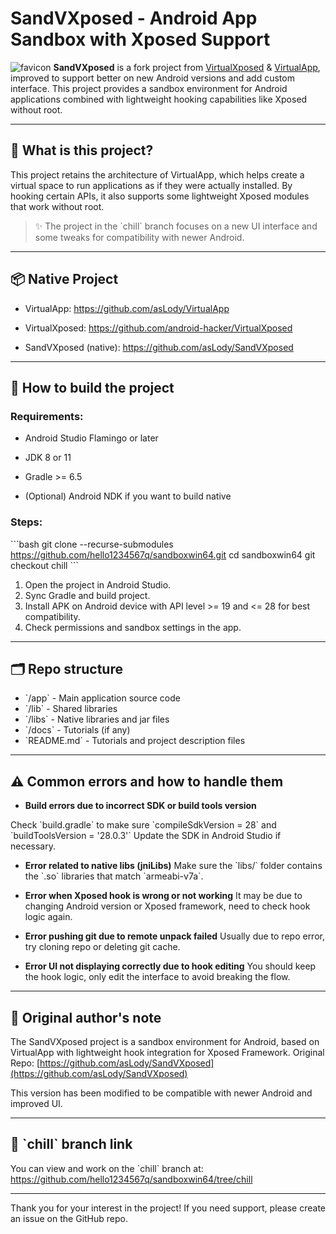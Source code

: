 # SandVXposed - Android App Sandbox with Xposed Support
![favicon](https://sandboxwin.run.place/icon.png)
**SandVXposed** is a fork project from [VirtualXposed](https://github.com/android-hacker/VirtualXposed) & [VirtualApp](https://github.com/asLody/VirtualApp), improved to support better on new Android versions and add custom interface. This project provides a sandbox environment for Android applications combined with lightweight hooking capabilities like Xposed without root.

---

## 🧪 What is this project?

This project retains the architecture of VirtualApp, which helps create a virtual space to run applications as if they were actually installed. By hooking certain APIs, it also supports some lightweight Xposed modules that work without root.

> ✨ The project in the \`chill\` branch focuses on a new UI interface and some tweaks for compatibility with newer Android.

---

## 📦 Native Project

- VirtualApp: https://github.com/asLody/VirtualApp

- VirtualXposed: https://github.com/android-hacker/VirtualXposed

- SandVXposed (native): https://github.com/asLody/SandVXposed

---

## 🚀 How to build the project

### Requirements:

- Android Studio Flamingo or later

- JDK 8 or 11

- Gradle >= 6.5

- (Optional) Android NDK if you want to build native

### Steps:

\`\`\`bash
git clone --recurse-submodules https://github.com/hello1234567q/sandboxwin64.git
cd sandboxwin64
git checkout chill
\`\`\`

1. Open the project in Android Studio.
2. Sync Gradle and build project.
3. Install APK on Android device with API level >= 19 and <= 28 for best compatibility.
4. Check permissions and sandbox settings in the app.

---

## 🗂 Repo structure

- \`/app\` - Main application source code
- \`/lib\` - Shared libraries
- \`/libs\` - Native libraries and jar files
- \`/docs\` - Tutorials (if any)
- \`README.md\` - Tutorials and project description files

---

## ⚠️ Common errors and how to handle them

- **Build errors due to incorrect SDK or build tools version**

Check \`build.gradle\` to make sure \`compileSdkVersion = 28\` and \`buildToolsVersion = '28.0.3'\`
Update the SDK in Android Studio if necessary.

- **Error related to native libs (jniLibs)**
Make sure the \`libs/\` folder contains the \`.so\` libraries that match \`armeabi-v7a\`.

- **Error when Xposed hook is wrong or not working**
It may be due to changing Android version or Xposed framework, need to check hook logic again.

- **Error pushing git due to remote unpack failed**
Usually due to repo error, try cloning repo or deleting git cache.

- **Error UI not displaying correctly due to hook editing**
You should keep the hook logic, only edit the interface to avoid breaking the flow.

---

## 📝 Original author's note

The SandVXposed project is a sandbox environment for Android, based on VirtualApp with lightweight hook integration for Xposed Framework.
Original Repo: [https://github.com/asLody/SandVXposed](https://github.com/asLody/SandVXposed)

This version has been modified to be compatible with newer Android and improved UI.

---

## 🔗 \`chill\` branch link

You can view and work on the \`chill\` branch at:
https://github.com/hello1234567q/sandboxwin64/tree/chill

---

Thank you for your interest in the project! If you need support, please create an issue on the GitHub repo.
